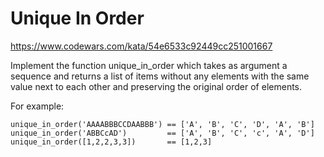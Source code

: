 # Unique In Order

https://www.codewars.com/kata/54e6533c92449cc251001667

Implement the function unique_in_order which takes as argument a sequence and returns a list of items without any elements with the same value next to each other and preserving the original order of elements.

For example:

```angular2
unique_in_order('AAAABBBCCDAABBB') == ['A', 'B', 'C', 'D', 'A', 'B']
unique_in_order('ABBCcAD')         == ['A', 'B', 'C', 'c', 'A', 'D']
unique_in_order([1,2,2,3,3])       == [1,2,3]
```
